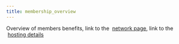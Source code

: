 ```yaml
---
title: membership_overview
---
```

Overview of members benefits, link to the  [network page](http://192.168.0.37:3000/about/network), link to the  [hosting details](http://192.168.0.37:3000/people/fellows)
